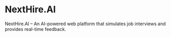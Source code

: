 # NextHire.AI
NextHire.AI – An AI-powered web platform that simulates job interviews and provides real-time feedback.
